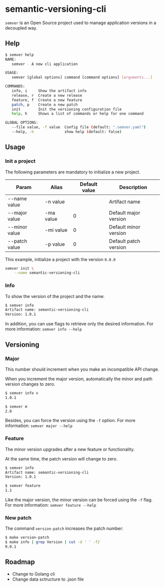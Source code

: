 # semantic-versioning-cli
```semver``` is an Open Source project used to manage application versions in a decoupled way.

## Help
```bash
$ semver help  
NAME:
   semver - A new cli application

USAGE:
   semver [global options] command [command options] [arguments...]

COMMANDS:
   info, i     Show the artifact info
   release, r  Create a new release
   feature, f  Create a new feature
   patch, p    Create a new patch
   init        Init the versioning configuration file
   help, h     Shows a list of commands or help for one command

GLOBAL OPTIONS:
   --file value, -f value  Config file (default: ".semver.yaml")
   --help, -h              show help (default: false)
```

## Usage
### Init a project
The following parameters are mandatory to initialize a new project.

|Param|Alias|Default value|Description|
|--|--|--|--|
|--name value|-n value||Artifact name|
|--major value|-ma value|0|Default major version|
|--minor value|-mi value|0|Default minor version|
|--patch value|-p value|0|Default patch version|

This example, initialize a project with the version ```0.0.0```
```bash
semver init \
    --name semantic-versioning-cli 
```

### Info
To show the version of the project and the name:

```zsh
$ semver info 
Artifact name: semantic-versioning-cli
Version: 1.0.1
```

In addition, you can use flags to retrieve only the desired information. For more information: ```semver info --help```

## Versioning
### Major
This number should increment when you make an incompatible API change.

When you increment the major version, automatically the minor and path version changes to zero. 

```bash
$ semver info v 
1.0.1

$ semver m
2.0
```

Besides, you can force the version using the ```-f``` option. For more information: ```semver major --help```

### Feature
The minor version upgrades after a new feature or functionality. 

At the same time, the patch version will change to zero. 

```bash
$ semver info
Artifact name: semantic-versioning-cli
Version: 1.0.1

$ semver feature
1.1                                                       
```

Like the major version, the minor version can be forced using the ```-f``` flag. For more information: ```semver feature --help```

### New patch
The command ```version-patch``` increases the patch number:

```zsh
$ make version-patch
$ make info | grep Version | cut -d ' ' -f2
0.0.1
```




## Roadmap
 * Change to Golang cli 
 * Change data sctructure to .json file